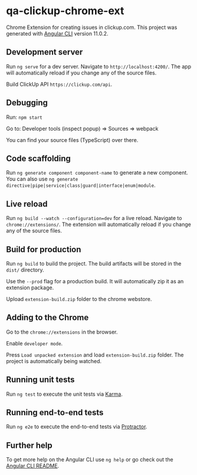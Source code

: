 # qa-clickup-chrome-ext
Chrome Extension for creating issues in clickup.com. This project was generated with [Angular CLI](https://github.com/angular/angular-cli) version 11.0.2.

## Development server

Run `ng serve` for a dev server. Navigate to `http://localhost:4200/`. The app will automatically reload if you change any of the source files.

Build ClickUp API `https://clickup.com/api`.

## Debugging

Run: `npm start`

Go to: Developer tools (inspect popup) => Sources => webpack

You can find your source files (TypeScript) over there.

## Code scaffolding

Run `ng generate component component-name` to generate a new component. You can also use `ng generate directive|pipe|service|class|guard|interface|enum|module`.

## Live reload 

Run `ng build --watch --configuration=dev` for a live reload. Navigate to `chrome://extensions/`. The extension will automatically reload if you change any of the source files.

## Build for production

Run `ng build` to build the project. The build artifacts will be stored in the `dist/` directory. 

Use the `--prod` flag for a production build. It will automatically zip it as an extension package. 

Upload `extension-build.zip` folder to the chrome webstore.


## Adding to the Chrome 
Go to the `chrome://extensions` in the browser.

Enable `developer mode`.

Press `Load unpacked extension` and load `extension-build.zip` folder. The project is automatically being watched.


## Running unit tests

Run `ng test` to execute the unit tests via [Karma](https://karma-runner.github.io).

## Running end-to-end tests

Run `ng e2e` to execute the end-to-end tests via [Protractor](http://www.protractortest.org/).


## Further help

To get more help on the Angular CLI use `ng help` or go check out the [Angular CLI README](https://github.com/angular/angular-cli/blob/master/README.md).
